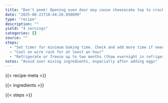 ```yaml
---
title: "Don't peek! Opening oven door may cause cheesecake top to crack while cooling"
date: "2025-08-21T10:44:26.950899"
type: "recipe"
description: ""
yield: "4 servings"
categories: []
source: ""
steps:
  - "Set timer for minimum baking time. Check and add more time if needed. Check for doneness by gently shaking. Cheesecake should be set except for a small portion in center (about an inch which will appear soft and jiggly)"
  - "Cool on wire rack for at least an hour"
  - "Refrigerate or freeze up to two months (thaw overnight in refrigerator)"
notes: "Avoid over mixing ingredients, especially after adding eggs"
---
```


{{< recipe-meta >}}

{{< ingredients >}}

{{< steps >}}
